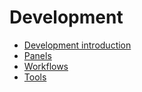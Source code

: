 # Development

- [Development introduction](dev-intro.md)
- [Panels](panels.md)
- [Workflows](workflows.md)
- [Tools](tools.md)